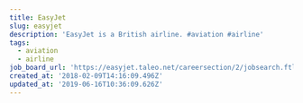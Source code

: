 ```yaml
---
title: EasyJet
slug: easyjet
description: 'EasyJet is a British airline. #aviation #airline'
tags:
  - aviation
  - airline
job_board_url: 'https://easyjet.taleo.net/careersection/2/jobsearch.ftl'
created_at: '2018-02-09T14:16:09.496Z'
updated_at: '2019-06-16T10:36:09.626Z'
---
```


